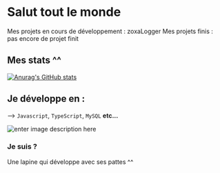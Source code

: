 # Salut tout le monde
Mes projets en cours de développement : zoxaLogger
Mes projets finis : pas encore de projet finit

## Mes stats ^^
[![Anurag's GitHub stats](https://github-readme-stats.vercel.app/api?username=zoxaDev&show_icons=true&theme=dracula)](https://github.com/anuraghazra/github-readme-stats)

## Je développe en :
--> `Javascript`, `TypeScript`, `MySQL` **etc...**

![enter image description here](https://encrypted-tbn0.gstatic.com/images?q=tbn:ANd9GcRsHY5iJAwbj1CK1RSjTa8XwWuy89XoTtcSwg&usqp=CAU)

### Je suis ?
Une lapine qui développe avec ses pattes ^^
